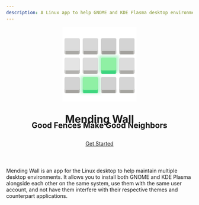 ```yaml
---
description: A Linux app to help GNOME and KDE Plasma desktop environments be more neighborly.
---
```


<div style="text-align:center;">
  <p><img src="assets/logo.svg" width="200" height="200" alt="Mending Wall logo"></p>
  <h1 style="margin-top:1em;"><strong>Mending Wall</strong></h1>
  <h2 style="margin-top:-1.5em;"><strong>Good Fences Make Good Neighbors</strong></h2>
  <p style="margin-top:2em;margin-bottom:4em;">
    <a href="/getting-started" class="md-button md-button--primary">Get Started</a>
  </p>
</div>

Mending Wall is an app for the Linux desktop to help maintain multiple desktop environments. It allows you to install both GNOME and KDE Plasma alongside each other on the same system, use them with the same user account, and not have them interfere with their respective themes and counterpart applications.

